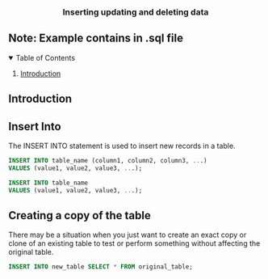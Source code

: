 <div align="center">
  <h3 align="center">Inserting updating and deleting data</h3>
</div>

## Note: Example contains in .sql file

<details open>
  <summary>Table of Contents</summary>
  <ol>
    <li>
      <a href="#introduction">Introduction</a>
    </li>
  </ol>
</details>

## Introduction

## Insert Into
The INSERT INTO statement is used to insert new records in a table.

```sql
INSERT INTO table_name (column1, column2, column3, ...)
VALUES (value1, value2, value3, ...);
```

```sql
INSERT INTO table_name
VALUES (value1, value2, value3, ...);
```
## Creating a copy of the table
There may be a situation when you just want to create an exact copy or clone of an existing table to test or perform something without affecting the original table.

```sql
INSERT INTO new_table SELECT * FROM original_table;
```



